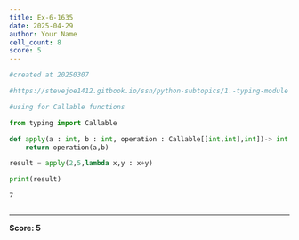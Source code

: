 ```yaml
---
title: Ex-6-1635
date: 2025-04-29
author: Your Name
cell_count: 8
score: 5
---
```


```python
#created at 20250307
```


```python
#https://stevejoe1412.gitbook.io/ssn/python-subtopics/1.-typing-module
```


```python
#using for Callable functions
```


```python
from typing import Callable
```


```python
def apply(a : int, b : int, operation : Callable[[int,int],int])-> int :
    return operation(a,b)
```


```python
result = apply(2,5,lambda x,y : x+y)
```


```python
print(result)
```

    7



```python

```


---
**Score: 5**